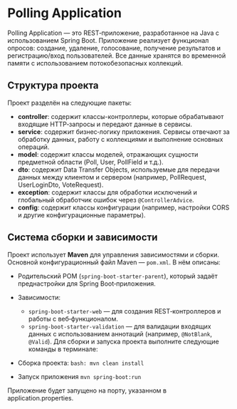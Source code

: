 # Polling Application

Polling Application — это REST‑приложение, разработанное на Java с использованием Spring Boot. Приложение реализует функционал опросов: создание, удаление, голосование, получение результатов и регистрацию/вход пользователей. Все данные хранятся во временной памяти с использованием потокобезопасных коллекций.

## Структура проекта

Проект разделён на следующие пакеты:
- **controller**: содержит классы-контроллеры, которые обрабатывают входящие HTTP‑запросы и передают данные в сервисы.
- **service**: содержит бизнес‑логику приложения. Сервисы отвечают за обработку данных, работу с коллекциями и выполнение основных операций.
- **model**: содержит классы моделей, отражающих сущности предметной области (Poll, User, PollField и т.д.).
- **dto**: содержит Data Transfer Objects, используемые для передачи данных между клиентом и сервером (например, PollRequest, UserLoginDto, VoteRequest).
- **exception**: содержит классы для обработки исключений и глобальный обработчик ошибок через `@ControllerAdvice`.
- **config**: содержит классы конфигурации (например, настройки CORS и другие конфигурационные параметры).

## Система сборки и зависимости

Проект использует **Maven** для управления зависимостями и сборки. Основной конфигурационный файл Maven — `pom.xml`. В нём описаны:
- Родительский POM (`spring-boot-starter-parent`), который задаёт преднастройки для Spring Boot‑приложения.
- Зависимости:
    - `spring-boot-starter-web` — для создания REST‑контроллеров и работы с веб‑функционалом.
    - `spring-boot-starter-validation` — для валидации входящих данных с использованием аннотаций (например, `@NotBlank`, `@Valid`).
      Для сборки и запуска проекта выполните следующие команды в терминале:

- Сборка проекта: `bash: mvn clean install`
- Запуск приложения `mvn spring-boot:run`

Приложение будет запущено на порту, указанном в application.properties.
